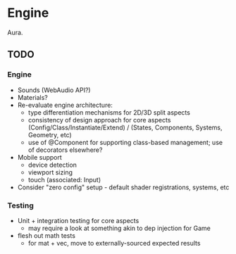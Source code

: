 # Engine

Aura.


## TODO


### Engine

- Sounds (WebAudio API?)
- Materials?
- Re-evaluate engine architecture:
    - type differentiation mechanisms for 2D/3D split aspects
    - consistency of design approach for core aspects (Config/Class/Instantiate/Extend) / (States, Components, Systems, Geometry, etc)
    - use of @Component for supporting class-based management; use of decorators elsewhere?
- Mobile support
    - device detection
    - viewport sizing
    - touch (associated: Input)
- Consider "zero config" setup - default shader registrations, systems, etc


### Testing

- Unit + integration testing for core aspects
    - may require a look at something akin to dep injection for Game
- flesh out math tests
    - for mat + vec, move to externally-sourced expected results
